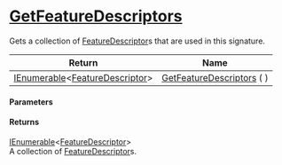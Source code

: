 # [GetFeatureDescriptors](./Signature--GetFeatureDescriptors.md)

Gets a collection of [FeatureDescriptor](https://github.com/hargitomi97/sigstat/blob/master/docs/md/SigStat/Common/FeatureDescriptor.md)s that are used in this signature.

| Return | Name | 
| --- | --- | 
| [IEnumerable](https://docs.microsoft.com/en-us/dotnet/api/System.Collections.Generic.IEnumerable-1)\<[FeatureDescriptor](./../FeatureDescriptor.md)> | [GetFeatureDescriptors](./Signature--GetFeatureDescriptors.md) (  ) | 


#### Parameters

#### Returns
[IEnumerable](https://docs.microsoft.com/en-us/dotnet/api/System.Collections.Generic.IEnumerable-1)\<[FeatureDescriptor](./../FeatureDescriptor.md)><br>
A collection of [FeatureDescriptor](https://github.com/hargitomi97/sigstat/blob/master/docs/md/SigStat/Common/FeatureDescriptor.md)s.